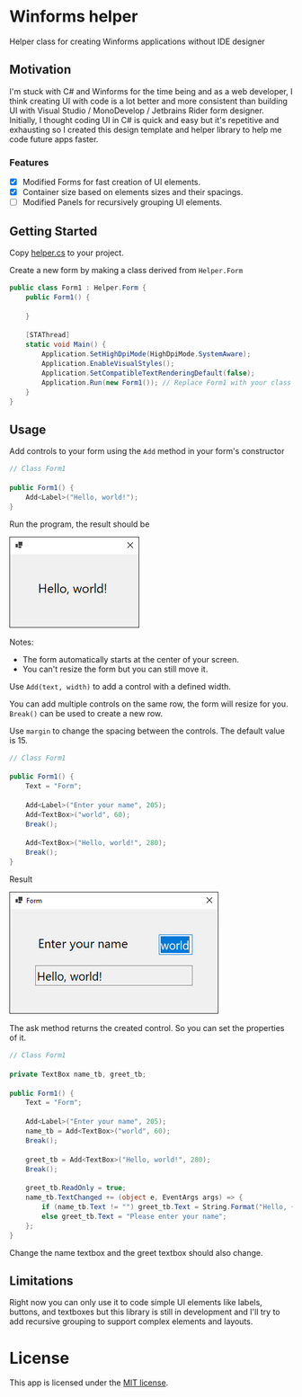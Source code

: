 # Winforms helper

Helper class for creating Winforms applications without IDE designer

## Motivation

I'm stuck with C# and Winforms for the time being and as a web developer, I think creating UI with code is a lot better and more consistent than building UI with Visual Studio / MonoDevelop / Jetbrains Rider form designer.
Initially, I thought coding UI in C# is quick and easy but it's repetitive and exhausting so I created this design template and helper library to help me code future apps faster.

### Features

 - [x] Modified Forms for fast creation of UI elements.
 - [x] Container size based on elements sizes and their spacings.
 - [ ] Modified Panels for recursively grouping UI elements.

## Getting Started

Copy [helper.cs](helper.cs) to your project.

Create a new form by making a class derived from `Helper.Form`

```cs
public class Form1 : Helper.Form {
    public Form1() {

    }

    [STAThread]
    static void Main() {
        Application.SetHighDpiMode(HighDpiMode.SystemAware);
        Application.EnableVisualStyles();
        Application.SetCompatibleTextRenderingDefault(false);
        Application.Run(new Form1()); // Replace Form1 with your class name
    }
}
```

## Usage

Add controls to your form using the `Add` method in your form's constructor

```cs
// Class Form1

public Form1() {
    Add<Label>("Hello, world!");
}
```

Run the program, the result should be

![](img/hello.png)

Notes:
 - The form automatically starts at the center of your screen.
 - You can't resize the form but you can still move it.

Use `Add(text, width)` to add a control with a defined width.

You can add multiple controls on the same row, the form will resize for you. `Break()` can be used to create a new row.

Use `margin` to change the spacing between the controls. The default value is 15.

```cs
// Class Form1

public Form1() {
    Text = "Form";

    Add<Label>("Enter your name", 205);
    Add<TextBox>("world", 60);
    Break();

    Add<TextBox>("Hello, world!", 280);
    Break();
}
```

Result

![](img/width.png)

The ask method returns the created control. So you can set the properties of it.

```cs
// Class Form1

private TextBox name_tb, greet_tb;

public Form1() {
    Text = "Form";

    Add<Label>("Enter your name", 205);
    name_tb = Add<TextBox>("world", 60);
    Break();

    greet_tb = Add<TextBox>("Hello, world!", 280);
    Break();

    greet_tb.ReadOnly = true;
    name_tb.TextChanged += (object e, EventArgs args) => {
        if (name_tb.Text != "") greet_tb.Text = String.Format("Hello, {0}!", name_tb.Text);
        else greet_tb.Text = "Please enter your name";
    };
}
```

Change the name textbox and the greet textbox should also change.

## Limitations

Right now you can only use it to code simple UI elements like labels, buttons, and textboxes but this library is still in development and I'll try to add recursive grouping to support complex elements and layouts.

# License

This app is licensed under the [MIT license](LICENSE).